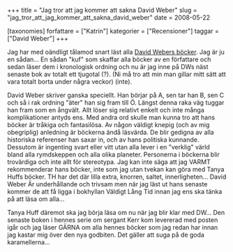 +++
title = "Jag tror att jag kommer att sakna David Weber"
slug = "jag_tror_att_jag_kommer_att_sakna_david_weber"
date = 2008-05-22

[taxonomies]
forfattare = ["Katrin"]
kategorier = ["Recensioner"]
taggar = ["David Weber"]
+++

Jag har med oändligt tålamod snart läst alla [David Webers böcker](http://en.wikipedia.org/wiki/David_Weber). Jag är ju en sådan... En sådan "kuf" som skaffar alla böcker av en författare och sedan läser dem i kronologisk ordning och nu är jag inne på DWs näst senaste bok av totalt ett tjugotal (?). (Ni må tro att min man gillar mitt sätt att vara totalt borta under några veckor) (inte).

David Weber skriver ganska speciellt. Han börjar på A, sen tar han B, sen C och så i rak ordning "äter" han sig fram till Ö. Längst denna raka väg tuggar han fram som en ångvält. Allt löser sig relativt enkelt och inte många komplikationer antyds ens. Med andra ord skulle man kunna tro att hans böcker är tråkiga och fantasilösa. Av någon väldigt knepig (och av mig obegriplig) anledning är böckerna ändå läsvärda. De blir gedigna av alla historiska referenser han saxar in, och av hans politiska kunnande. Dessutom är ingenting svart eller vitt utan alla lever i en "verklig" värld bland alla rymdskeppen och alla olika planeter. Personerna i böckerna blir trovärdiga och inte allt för stereotypa. Jag kan inte säga att jag VARMT rekommenderar hans böcker, inte som jag utan tvekan kan göra med Tanya Huffs böcker. TH har det där lilla extra, knorren, saltet, innerligheten... David Weber Är underhållande och trivsam men när jag läst ut hans senaste kommer de att få ligga i bokhyllan Väldigt Lång Tid innan jag ens ska tänka på att läsa om alla...

Tanya Huff däremot ska jag börja läsa om nu när jag blir klar med DW... Den senaste boken i hennes serie om sergant Kerr kom levererad med posten igår och jag läser GÄRNA om alla hennes böcker som jag redan har innan jag kastar mig över den nya godbiten. Det gäller att suga på de goda karamellerna...
